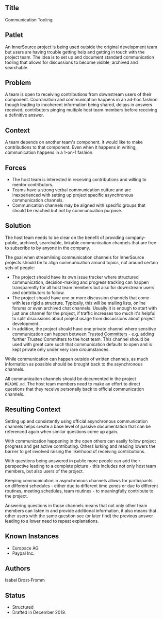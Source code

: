 ## Title

Communication Tooling

## Patlet

An InnerSource project is being used outside the original development team but users are having trouble getting help and getting in touch with the project team.
The idea is to set up and document standard communication tooling that allows for discussions to become visible, archived and searchable.

## Problem

A team is open to receiving contributions from downstream users of their
component. Coordination and communication happens in an ad-hoc fashion though
leading to incoherent information being shared, delays in answers received,
contributors pinging multiple host team members before receiving a definitive
answer.

## Context

A team depends on another team's component. It would like to make contributions
to that component. Even when it happens in writing, communication happens in a
1-on-1 fashion.

## Forces

- The host team is interested in receiving contributions and willing to mentor contributors.
- Teams have a strong verbal communication culture and are inexperienced with setting up project specific asynchronous communication channels.
- Communication channels may be aligned with specific groups that should be reached but not by communication purpose.

## Solution

The host team needs to be clear on the benefit of providing company-public,
archived, searchable, linkable communication channels that are free to subscribe
to by anyone in the company.

The goal when streamlining communication channels for InnerSource projects
should be to align communication around topics, not around certain sets of
people:

- The project should have its own issue tracker where structured communication, decision-making and progress tracking can happen transparently for all host team members but also for downstream users and contributors to follow.
- The project should have one or more discussion channels that come with less rigid a structure. Typically, this will be mailing lists, online forums or even archived chat channels. Usually it is enough to start with just one channel for the project, if traffic increases too much it's helpful to split discussions about project usage from discussions about project development.
- In addition, the project should have one private channel where sensitive communication can happen between [Trusted Committers](../trusted-committer.md) - e.g. adding further Trusted Committers to the host team. This channel should be used with great care such that communication defaults to open and is kept private only under very rare circumstances.

While communication can happen outside of written channels, as much information
as possible should be brought back to the asynchronous channels.

All communication channels should be documented in the project `README.md`. The
host team members need to make an effort to direct questions that they receive
personally back to official communication channels.

## Resulting Context

Setting up and consistently using official asynchronous communication channels
helps create a base level of passive documentation that can be referenced again
when similar questions come up again.

With communication happening in the open others can easily follow project
progress and get active contributing. Others lurking and reading lowers the
barrier to get involved raising the likelihood of receiving contributions.

With questions being answered in public more people can add their perspective
leading to a complete picture - this includes not only host team members,
but also users of the project.

Keeping communication in asynchronous channels allows for participants on
different schedules - either due to different time zones or due to different
routines, meeting schedules, team routines - to meaningfully contribute to
the project.

Answering questions in those channels means that not only other team members
can listen in and provide additional information, it also means that other
users with the same question see (or later find) the previous answer leading
to a lower need to repeat explanations.

## Known Instances

* Europace AG
* Paypal Inc.

## Authors

Isabel Drost-Fromm

## Status

* Structured
* Drafted in December 2019.
